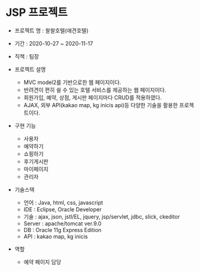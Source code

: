 # JSP 프로젝트

* 프로젝트 명 : 왈왈호텔(애견호텔)

* 기간 : 2020-10-27 ~ 2020-11-17

* 직책 : 팀장
  
* 프로젝트 설명
  * MVC model2를 기반으로한 웹 페이지이다.
  * 반려견이 편히 쉴 수 있는 호텔 서비스를 제공하는 웹 페이지이다. 
  * 회원가입, 예약, 상점, 게시판 페이지마다 CRUD를 적용하였다.
  * AJAX,  외부 API(kakao map, kg inicis api)등 다양한 기술을 활용한 프로젝트이다.

* 구현 기능
  * 사용자
  * 예약하기
  * 쇼핑하기
  * 후기게시판
  * 마이페이지
  * 관리자


* 기술스택
  * 언어 : Java, html, css, javascript
  * IDE : Eclipse, Oracle Developer
  * 기술 : ajax, json, jstl/EL, jquery, jsp/servlet, jdbc, slick, ckeditor
  * Server : apache/tomcat ver.9.0
  * DB : Oracle 11g Express Edition
  * API : kakao map, kg inicis 
  
* 역할
  * 예약 페이지 담당
  
